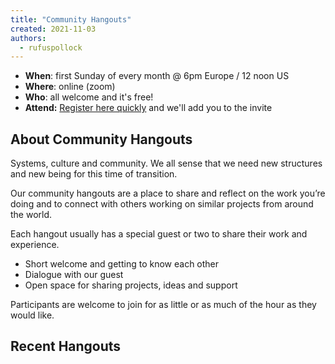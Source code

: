 ```yaml
---
title: "Community Hangouts"
created: 2021-11-03
authors: 
  - rufuspollock
---
```


- **When**: first Sunday of every month @ 6pm Europe / 12 noon US
- **Where**: online (zoom)
- **Who**: all welcome and it's free!
- **Attend:** [Register here quickly](https://forms.gle/J7tHUsg3c3c3bPJTA) and we'll add you to the invite

## **About Community Hangouts**

Systems, culture and community. We all sense that we need new structures and new being for this time of transition.

Our community hangouts are a place to share and reflect on the work you’re doing and to connect with others working on similar projects from around the world.

Each hangout usually has a special guest or two to share their work and experience.

- Short welcome and getting to know each other
- Dialogue with our guest
- Open space for sharing projects, ideas and support

Participants are welcome to join for as little or as much of the hour as they would like.

## Recent Hangouts
